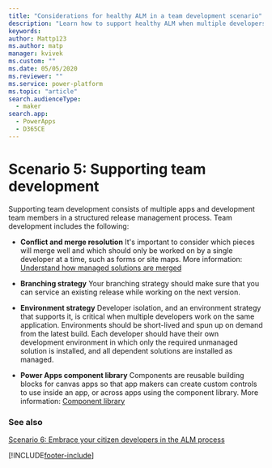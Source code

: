 ```yaml
---
title: "Considerations for healthy ALM in a team development scenario"
description: "Learn how to support healthy ALM when multiple developers and apps are part of a release management process."
keywords: 
author: Mattp123
ms.author: matp
manager: kvivek
ms.custom: ""
ms.date: 05/05/2020
ms.reviewer: ""
ms.service: power-platform
ms.topic: "article"
search.audienceType: 
  - maker
search.app: 
  - PowerApps
  - D365CE
---
```

# Scenario 5: Supporting team development
Supporting team development consists of multiple apps and development team members in a structured release management process. Team development includes the following: 

-   **Conflict and merge resolution** It's important to consider which pieces will merge well and which should only be worked on by a single developer at a time, such as forms or site maps. More information: [Understand how managed solutions are merged](how-managed-solutions-merged.md)

-   **Branching strategy** Your branching strategy should make sure that you can
    service an existing release while working on the next version.

-   **Environment strategy** Developer isolation, and an environment strategy that
    supports it, is critical when multiple developers work on the same
    application. Environments should be short-lived and spun up on demand from
    the latest build. Each developer should have their own development environment
    in which only the required unmanaged solution is installed, and all dependent
    solutions are installed as managed.

-   **Power Apps component library** Components are reusable building blocks for canvas apps so that app makers can create custom controls to use inside an app, or across apps using the component library. More information: [Component library](/powerapps/maker/canvas-apps/component-library) 

### See also
[Scenario 6: Embrace your citizen developers in the ALM process](embrace-citizen-devs.md)

[!INCLUDE[footer-include](../includes/footer-banner.md)]
